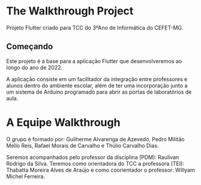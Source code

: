 # The Walkthrough Project

Projeto Flutter criado para TCC do 3ºAno de Informática do CEFET-MG.

## Começando

Este projeto é a base para a aplicação Flutter que desenvolveremos ao longo do ano de 2022.

A aplicação consiste em um facilitador da integração entre professores e alunos dentro do ambiente escolar, 
além de ter uma incorporação junto a um sistema de Arduino programado para abrir as portas de laboratórios de aula. 

# A Equipe Walkthrough 

O grupo é formado por:
Guilherme Alvarenga de Azevedo, Pedro Militão Mello Reis, Rafael Morais de Carvalho e Thúlio Carvalho Dias.

Seremos acompanhados pelo professor da disciplina (PDM): Raulivan Rodrigo da Silva. Teremos como orientadora do TCC a professora (TEI): Thabatta Moreira Alves de Araújo e como coorientador o professor: Willyam Michel Ferreira.
